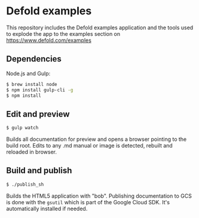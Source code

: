 # Defold examples

This repository includes the Defold examples application and the tools used to explode the app to the examples section on https://www.defold.com/examples

## Dependencies

Node.js and Gulp:

```sh
$ brew install node
$ npm install gulp-cli -g
$ npm install
```

## Edit and preview

```sh
$ gulp watch
```

Builds all documentation for preview and opens a browser pointing to the build root. Edits to any .md manual or image is detected, rebuilt and reloaded in browser.

## Build and publish

```sh
$ ./publish_sh
```

Builds the HTML5 application with "bob". Publishing documentation to GCS is done with the `gsutil` which is part of the Google Cloud SDK. It's automatically installed if needed.
